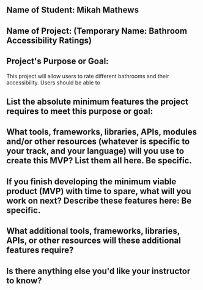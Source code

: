 ## Name of Student: Mikah Mathews

## Name of Project: (Temporary Name: Bathroom Accessibility Ratings)

## Project's Purpose or Goal: 
  This project will allow users to rate different bathrooms and their accessibility. Users should be able to 

## List the absolute minimum features the project requires to meet this purpose or goal:

## What tools, frameworks, libraries, APIs, modules and/or other resources (whatever is specific to your track, and your language) will you use to create this MVP? List them all here. Be specific.

## If you finish developing the minimum viable product (MVP) with time to spare, what will you work on next? Describe these features here: Be specific.

## What additional tools, frameworks, libraries, APIs, or other resources will these additional features require?

## Is there anything else you'd like your instructor to know?
